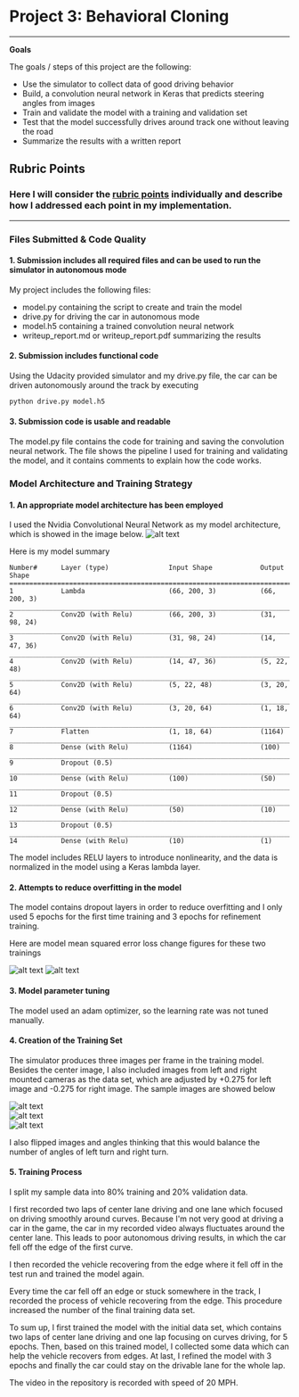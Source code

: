 # **Project 3: Behavioral Cloning** 


---

**Goals**

The goals / steps of this project are the following:
* Use the simulator to collect data of good driving behavior
* Build, a convolution neural network in Keras that predicts steering angles from images
* Train and validate the model with a training and validation set
* Test that the model successfully drives around track one without leaving the road
* Summarize the results with a written report


[//]: # (Image References)

[image1]: ./pictures/CNN.png
[image2]: ./pictures/figure_1.png
[image3]: ./pictures/figure_2.png
[image4]: ./pictures/center.jpg
[image5]: ./pictures/left.jpg
[image6]: ./pictures/right.jpg

## Rubric Points
### Here I will consider the [rubric points](https://review.udacity.com/#!/rubrics/432/view) individually and describe how I addressed each point in my implementation.  

---
### Files Submitted & Code Quality

#### 1. Submission includes all required files and can be used to run the simulator in autonomous mode

My project includes the following files:
* model.py containing the script to create and train the model
* drive.py for driving the car in autonomous mode
* model.h5 containing a trained convolution neural network 
* writeup_report.md or writeup_report.pdf summarizing the results

#### 2. Submission includes functional code
Using the Udacity provided simulator and my drive.py file, the car can be driven autonomously around the track by executing 
```sh
python drive.py model.h5
```

#### 3. Submission code is usable and readable

The model.py file contains the code for training and saving the convolution neural network. The file shows the pipeline I used for training and validating the model, and it contains comments to explain how the code works.

### Model Architecture and Training Strategy

#### 1. An appropriate model architecture has been employed

I used the Nvidia Convolutional Neural Network as my model architecture, which is showed in the image below.
![alt text][image1]

Here is my model summary
```
Number#      Layer (type)               Input Shape            Output Shape          
=======================================================================================
1            Lambda                     (66, 200, 3)           (66, 200, 3)
_______________________________________________________________________________________
2            Conv2D (with Relu)         (66, 200, 3)           (31, 98, 24)
_______________________________________________________________________________________
3            Conv2D (with Relu)         (31, 98, 24)           (14, 47, 36)
_______________________________________________________________________________________
4            Conv2D (with Relu)         (14, 47, 36)           (5, 22, 48)
_______________________________________________________________________________________
5            Conv2D (with Relu)         (5, 22, 48)            (3, 20, 64)
_______________________________________________________________________________________
6            Conv2D (with Relu)         (3, 20, 64)            (1, 18, 64)
_______________________________________________________________________________________
7            Flatten                    (1, 18, 64)            (1164)
_______________________________________________________________________________________
8            Dense (with Relu)          (1164)                 (100)
_______________________________________________________________________________________
9            Dropout (0.5)
_______________________________________________________________________________________
10           Dense (with Relu)          (100)                  (50)
_______________________________________________________________________________________
11           Dropout (0.5)
_______________________________________________________________________________________
12           Dense (with Relu)          (50)                   (10)
_______________________________________________________________________________________
13           Dropout (0.5)
_______________________________________________________________________________________
14           Dense (with Relu)          (10)                   (1)   
```

The model includes RELU layers to introduce nonlinearity, and the data is normalized in the model using a Keras lambda layer. 

#### 2. Attempts to reduce overfitting in the model

The model contains dropout layers in order to reduce overfitting and I only used 5 epochs for the first time training and 3 epochs for refinement training. 

Here are model mean squared error loss change figures for these two trainings

![alt text][image2]
![alt text][image3]

#### 3. Model parameter tuning

The model used an adam optimizer, so the learning rate was not tuned manually.


#### 4. Creation of the Training Set

The simulator produces three images per frame in the training model. Besides the center image, I also included images from left and right mounted cameras as the data set, which are adjusted by +0.275 for left image and -0.275 for right image. The sample images are showed below

![alt text][image4]  
![alt text][image5]  
![alt text][image6]
 
I also flipped images and angles thinking that this would balance the number of angles of left turn and right turn.


#### 5. Training Process

I split my sample data into 80% training and 20% validation data.

I first recorded two laps of center lane driving and one lane which focused on driving smoothly around curves. Because I'm not very good at driving a car in the game, the car in my recorded video always fluctuates around the center lane. This leads to poor autonomous driving results, in which the car fell off the edge of the first curve.

I then recorded the vehicle recovering from the edge where it fell off in the test run and trained the model again.

Every time the car fell off an edge or stuck somewhere in the track, I recorded the process of vehicle recovering from the edge. This procedure increased the number of the final training data set.

To sum up, I first trained the model with the initial data set, which contains two laps of center lane driving and one lap focusing on curves driving, for 5 epochs. Then, based on this trained model, I collected some data which can help the vehicle recovers from edges. At last, I refined the model with 3 epochs and finally the car could stay on the drivable lane for the whole lap.

The video in the repository is recorded with speed of 20 MPH.  


